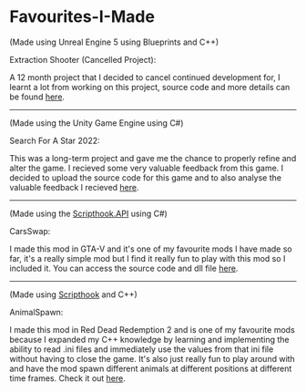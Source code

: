 # Favourites-I-Made


(Made using Unreal Engine 5 using Blueprints and C++)

Extraction Shooter (Cancelled Project):

A 12 month project that I decided to cancel continued development for, I learnt a lot from working on this project, source code and more details can be found <a href="https://github.com/MyNamesLex/Cancelled-Projects/tree/main/Unreal%20Engine%205/Extraction%20Shooter">here</a>.

_________________________________________________________________________________________________________________________________________________________________________
(Made using the Unity Game Engine using C#)

Search For A Star 2022:

This was a long-term project and gave me the chance to properly refine and alter the game. I recieved some very valuable feedback from this game. I decided to upload the source code for this game and to also analyse the valuable feedback I recieved <a href="https://github.com/MyNamesLex/Search-For-A-Star-2022">here</a>.

_________________________________________________________________________________________________________________________________________________________________________
(Made using the <a href="https://www.gta5-mods.com/tools/script-hook-v">Scripthook.API</a> using C#)

CarsSwap:

I made this mod in GTA-V and it's one of my favourite mods I have made so far, it's a really simple mod but I find it really fun to play with this mod so I included it. You can access the source code and dll file <a href="https://github.com/MyNamesLex/Modding/tree/main/GTA-V/CarSwap">here</a>.

_________________________________________________________________________________________________________________________________________________________________________
(Made using <a href="https://dev-c.com/rdr2/scripthookrdr2/">Scripthook</a> and C++)

AnimalSpawn:

I made this mod in Red Dead Redemption 2 and is one of my favourite mods because I expanded my C++ knowledge by learning and implementing the ability to read .ini files and immediately use the values from that ini file without having to close the game. It's also just really fun to play around with and have the mod spawn different animals at different positions at different time frames. Check it out <a href="https://github.com/MyNamesLex/Modding/tree/main/Red-Dead-Redemption-2/AnimalSpawn">here</a>.